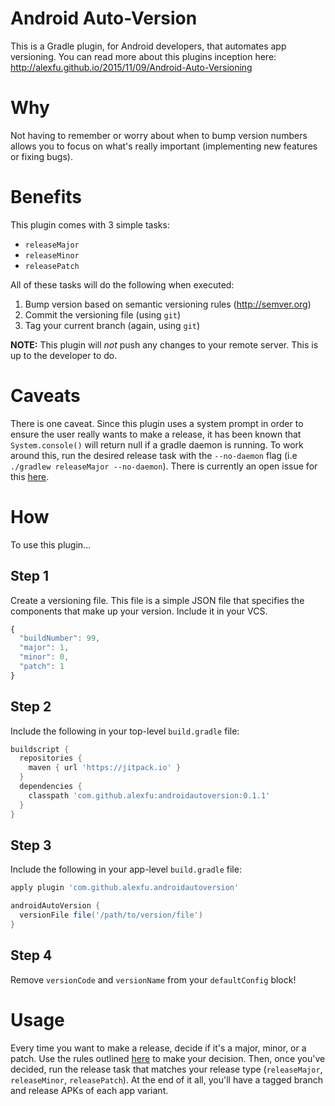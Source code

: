 # Android Auto-Version
This is a Gradle plugin, for Android developers, that automates app versioning. You can read more
about this plugins inception here: http://alexfu.github.io/2015/11/09/Android-Auto-Versioning

# Why
Not having to remember or worry about when to bump version numbers allows you to focus on what's
really important (implementing new features or fixing bugs).

# Benefits
This plugin comes with 3 simple tasks:

- `releaseMajor`
- `releaseMinor`
- `releasePatch`

All of these tasks will do the following when executed:

1. Bump version based on semantic versioning rules (http://semver.org)
2. Commit the versioning file (using `git`)
3. Tag your current branch (again, using `git`)

**NOTE:** This plugin will *not* push any changes to your remote server.
This is up to the developer to do.

# Caveats
There is one caveat. Since this plugin uses a system prompt in order to ensure the user really wants
to make a release, it has been known that `System.console()` will return null if a gradle daemon is
running. To work around this, run the desired release task with the `--no-daemon` flag (i.e `./gradlew releaseMajor --no-daemon`).
There is currently an open issue for this [here](https://issues.gradle.org/browse/GRADLE-2310).

# How
To use this plugin...

## Step 1
Create a versioning file. This file is a simple JSON file that specifies the components that make
up your version. Include it in your VCS.

```javascript
{
  "buildNumber": 99,
  "major": 1,
  "minor": 0,
  "patch": 1
}
```

## Step 2
Include the following in your top-level `build.gradle` file:

```groovy
buildscript {
  repositories {
    maven { url 'https://jitpack.io' }
  }
  dependencies {
    classpath 'com.github.alexfu:androidautoversion:0.1.1'
  }
}
```

## Step 3
Include the following in your app-level `build.gradle` file:

```groovy
apply plugin 'com.github.alexfu.androidautoversion'

androidAutoVersion {
  versionFile file('/path/to/version/file')
}
```
## Step 4
Remove `versionCode` and `versionName` from your `defaultConfig` block!

# Usage
Every time you want to make a release, decide if it's a major, minor, or a patch. Use the rules
outlined [here](http://semver.org/) to make your decision. Then, once you've decided, run the
release task that matches your release type (`releaseMajor`, `releaseMinor`, `releasePatch`).
At the end of it all, you'll have a tagged branch and release APKs of each app variant.
